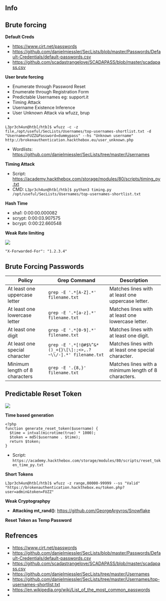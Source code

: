 ## Info

## Brute forcing

**Default Creds**

- https://www.cirt.net/passwords
- https://github.com/danielmiessler/SecLists/blob/master/Passwords/Default-Credentials/default-passwords.csv
- https://github.com/scadastrangelove/SCADAPASS/blob/master/scadapass.csv

**User brute forcing**

- Enumerate through Password Reset
- Enumerate through Registration Form
- Predictable Usernames eg: support.it
- Timing Attack
- Username Existence Inference
- User Unknown Attack  via wfuzz, brup
- 

`L3pr3ch4un@htb[/htb]$ wfuzz -c -z file,/opt/useful/SecLists/Usernames/top-usernames-shortlist.txt -d "Username=FUZZ&Password=dummypass" --hs "Unknown username" http://brokenauthentication.hackthebox.eu/user_unknown.php`


- Wordlists: https://github.com/danielmiessler/SecLists/tree/master/Usernames

**Timing Attack**

- Script: https://academy.hackthebox.com/storage/modules/80/scripts/timing_py.txt
- CMD: `L3pr3ch4un@htb[/htb]$ python3 timing.py /opt/useful/SecLists/Usernames/top-usernames-shortlist.txt`

**Hash Time**

- sha1:   0:00:00.000082
- scrypt: 0:00:03.907575
- bcrypt: 0:00:22.660548

**Weak Rate limiting**

![](https://academy.hackthebox.com/storage/modules/80/06-captcha_id.png)

`"X-Forwarded-For": "1.2.3.4"`

## Brute Forcing Passwords


| Policy                        | Grep Command                                | Description                                             |
|-------------------------------|---------------------------------------------|---------------------------------------------------------|
| At least one uppercase letter | `grep -E '.*[A-Z].*' filename.txt`          | Matches lines with at least one uppercase letter.       |
| At least one lowercase letter | `grep -E '.*[a-z].*' filename.txt`          | Matches lines with at least one lowercase letter.       |
| At least one digit            | `grep -E '.*[0-9].*' filename.txt`          | Matches lines with at least one digit.                   |
| At least one special character | `grep -E '.*[!@#$%^&*()_+{}\[\]:;<>,.?~\\/-].*' filename.txt` | Matches lines with at least one special character. |
| Minimum length of 8 characters | `grep -E '.{8,}' filename.txt`              | Matches lines with a minimum length of 8 characters.     |

## Predictable Reset Token

![](https://academy.hackthebox.com/storage/modules/80/reset_flow2.png)

**Time based generation**

```
<?php
function generate_reset_token($username) {
  $time = intval(microtime(true) * 1000);
  $token = md5($username . $time);
  return $token;
}
```

- Script: `https://academy.hackthebox.com/storage/modules/80/scripts/reset_token_time_py.txt`

**Short Tokens**

`L3pr3ch4un@htb[/htb]$ wfuzz -z range,00000-99999 --ss "Valid" "https://brokenauthentication.hackthebox.eu/token.php?user=admin&token=FUZZ"`

**Weak Cryptographpy**

- **Attacking mt_rand()**: https://github.com/GeorgeArgyros/Snowflake

**Reset Token as Temp Password**


## Refrences

- https://www.cirt.net/passwords
- https://github.com/danielmiessler/SecLists/blob/master/Passwords/Default-Credentials/default-passwords.csv
- https://github.com/scadastrangelove/SCADAPASS/blob/master/scadapass.csv
- https://github.com/danielmiessler/SecLists/tree/master/Usernames
- https://github.com/danielmiessler/SecLists/tree/master/Usernames/top-usernames-shortlist.txt
- https://en.wikipedia.org/wiki/List_of_the_most_common_passwords
- 
